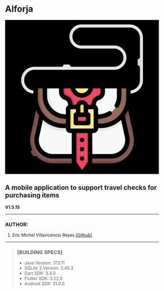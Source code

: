 # **Alforja**

![Trip Control](/assets/images/logo.jpg "Hover text")

## **A mobile application to support travel checks for purchasing items**

**V1.5.15**

-----

### **AUTHOR:**

1. Eric Michel Villavicencio Reyes [(Github)](https://github.com/ElectroZombie)

-----

> ### [BUILDING SPECS]
>
> * Java Version: 17.0.11
> * SQLite 3 Version: 3.45.3
> * Dart SDK: 3.4.0
> * Flutter SDK: 3.22.0
> * Android SDK: 31.0.0
